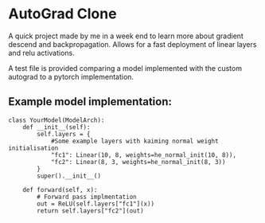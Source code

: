 # AutoGrad Clone

A quick project made by me in a week end to learn more about gradient descend and backpropagation.
Allows for a fast deployment of linear layers and relu activations.

A test file is provided comparing a model implemented with the custom autograd to a pytorch implementation.

## Example model implementation:

```
class YourModel(ModelArch):
    def __init__(self):
        self.layers = {
            #Some example layers with kaiming normal weight initialisation
            "fc1": Linear(10, 8, weights=he_normal_init(10, 8)),
            "fc2": Linear(8, 3, weights=he_normal_init(8, 3))
        }
        super().__init__()

    def forward(self, x):
        # Forward pass implmentation
        out = ReLU(self.layers["fc1"](x))
        return self.layers["fc2"](out)
```
